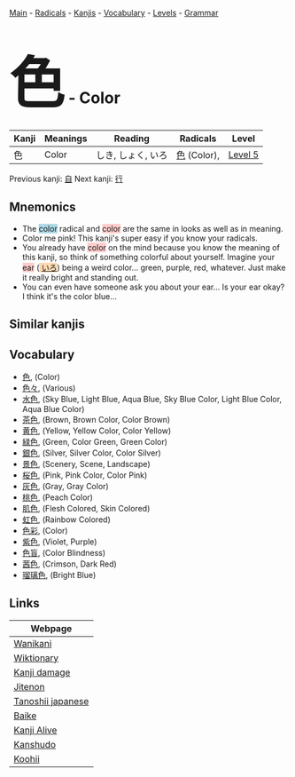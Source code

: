 <style> bigfont {font-size: 100px}</style>
[Main](../README.md) -
[Radicals](../radicals.md) -
[Kanjis](../kanjis.md) -
[Vocabulary](../vocabulary.md) -
[Levels](../levels.md) -
[Grammar](../grammar.md)
# <bigfont> 色</bigfont> - Color 

| Kanji | Meanings | Reading | Radicals | Level |
| --- | --- | --- | --- | --- |
| 色 | Color | しき, しょく, いろ | [色](../radicals/色.md) (Color),  | [Level 5](../levels/wk_level5.md) |

Previous kanji: [自](自.md) Next kanji: [行](行.md) 

## Mnemonics
 * The <span style="background-color:#ADD8E6"> color</span> radical and <span style="background-color:#ffcccb"> color</span> are the same in looks as well as in meaning.
* Color me pink! This kanji's super easy if you know your radicals.
* You already have <span style="background-color:#ffcccb"> color</span> on the mind because you know the meaning of this kanji, so think of something colorful about yourself. Imagine your <span style="background-color:#ffcccb"> ear</span> (<span style="background-color:#fed8b1"> [いろ](https://jisho.org/search/いろ)</span>) being a weird color... green, purple, red, whatever. Just make it really bright and standing out.
* You can even have someone ask you about your ear... Is your ear okay? I think it's the color blue...


## Similar kanjis
 


## Vocabulary
 * [色](../vocabulary/色.md), (Color)
* [色々](../vocabulary/色.md), (Various)
* [水色](../vocabulary/色.md), (Sky Blue, Light Blue, Aqua Blue, Sky Blue Color, Light Blue Color, Aqua Blue Color)
* [茶色](../vocabulary/色.md), (Brown, Brown Color, Color Brown)
* [黄色](../vocabulary/色.md), (Yellow, Yellow Color, Color Yellow)
* [緑色](../vocabulary/色.md), (Green, Color Green, Green Color)
* [銀色](../vocabulary/色.md), (Silver, Silver Color, Color Silver)
* [景色](../vocabulary/色.md), (Scenery, Scene, Landscape)
* [桜色](../vocabulary/色.md), (Pink, Pink Color, Color Pink)
* [灰色](../vocabulary/色.md), (Gray, Gray Color)
* [桃色](../vocabulary/色.md), (Peach Color)
* [肌色](../vocabulary/色.md), (Flesh Colored, Skin Colored)
* [虹色](../vocabulary/色.md), (Rainbow Colored)
* [色彩](../vocabulary/色.md), (Color)
* [紫色](../vocabulary/色.md), (Violet, Purple)
* [色盲](../vocabulary/色.md), (Color Blindness)
* [茜色](../vocabulary/色.md), (Crimson, Dark Red)
* [瑠璃色](../vocabulary/色.md), (Bright Blue)



## Links 

| Webpage |
| --- |
| [Wanikani          ](https://www.wanikani.com/kanji/色) |
| [Wiktionary        ](https://en.wiktionary.org/wiki/色) |
| [Kanji damage      ](http://www.kanjidamage.com/kanji/search?utf8=✓&q=色) |
| [Jitenon           ](https://jitenon.com/kanji/色) |
| [Tanoshii japanese ](https://www.tanoshiijapanese.com/dictionary/kanji.cfm?k=色) |
| [Baike             ](https://baike.baidu.com/item/色) |
| [Kanji Alive       ](https://app.kanjialive.com/色) |
| [Kanshudo          ](https://www.kanshudo.com/searchmn?q=色) |
| [Koohii            ](https://kanji.koohii.com/study/kanji/色) |
